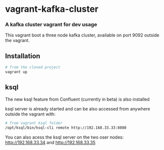 vagrant-kafka-cluster
=============
### A kafka cluster vagrant for dev usage

This vagrant boot a three node kafka cluster, available on port 9092 outside the vagrant.


Installation
------------

``` bash
# from the cloned project
vagrant up

```

ksql
------------
The new ksql feature from Confluent (currently in beta) is also installed

ksql server is already started and can be also accessed from anywhere outside the vagrant with:

``` bash
# from vagrant ksql folder 
/opt/ksql/bin/ksql-cli remote http://192.168.33.33:8080
```
You can also acess the ksql server on the two oser nodes:
http://192.168.33.34 and http://192.168.33.35